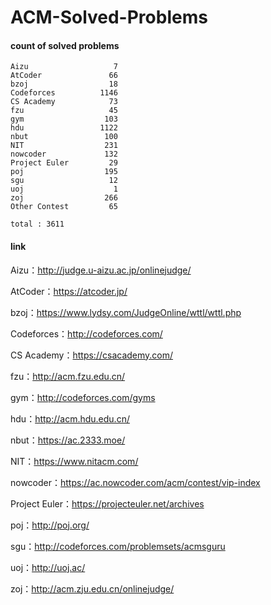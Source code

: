 ﻿# ACM-Solved-Problems

#### count of solved problems
	Aizu                   7
	AtCoder               66
	bzoj                  18
	Codeforces          1146
	CS Academy            73
	fzu                   45
	gym                  103
	hdu                 1122
	nbut                 100
	NIT                  231
	nowcoder             132
	Project Euler         29
	poj                  195
	sgu                   12
	uoj                    1
	zoj                  266
	Other Contest         65

`total : 3611`


#### link

Aizu：http://judge.u-aizu.ac.jp/onlinejudge/

AtCoder：https://atcoder.jp/

bzoj：https://www.lydsy.com/JudgeOnline/wttl/wttl.php

Codeforces：http://codeforces.com/

CS Academy：https://csacademy.com/

fzu：http://acm.fzu.edu.cn/

gym：http://codeforces.com/gyms

hdu：http://acm.hdu.edu.cn/

nbut：https://ac.2333.moe/

NIT：https://www.nitacm.com/

nowcoder：https://ac.nowcoder.com/acm/contest/vip-index

Project Euler：https://projecteuler.net/archives

poj：http://poj.org/

sgu：http://codeforces.com/problemsets/acmsguru

uoj：http://uoj.ac/

zoj：http://acm.zju.edu.cn/onlinejudge/